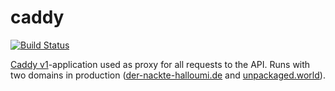 # caddy

[![Build Status](https://travis-ci.com/der-nackte-halloumi/caddy.svg?branch=master)](https://travis-ci.com/der-nackte-halloumi/caddy)

[Caddy v1](https://caddyserver.com)-application used as proxy for all requests to the API. Runs with two domains in production ([der-nackte-halloumi.de](https://der-nackte-halloumi.de) and [unpackaged.world](https://unpackaged.world)).
